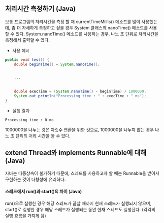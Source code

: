 ## 처리시간 측정하기 (Java)
보통 프로그램의 처리시간을 측정 할 때 currentTimeMillis() 메소드를 많이 사용했는데, 좀 더 자세하게 측정하고 싶을 경우 System 클래스의 nanoTime() 메소드를 사용할 수 있다.
System.nanoTime() 메소드를 사용하는 경우, 나노 초 단위로 처리시간을 측정해서 출력할 수 있다.
* 사용 예시
```java
public void test() {
    double beginTime() = System.nanoTime();
    
    
    ...
    

    double execTime = (System.nanoTime() - beginTime) / 1000000;
    System.out.println("Processing time : " + execTime + " ms");
}
```

* 실행 결과
```
Processing time : 0 ms
```

1000000을 나누는 것은 자릿수 변환을 위한 것으로, 1000000을 나누지 않는 경우 나노 초 단위의 처리 시간을 볼 수 있다.

## extend Thread와 implements Runnable에 대해 (Java)
자바는 다중상속이 불가하기 때문에, 스레드를 사용하고자 할 때는 Runnable을 받아서 구현하는 것이 다형성에 유리하다.

#### 스레드에서 run()과 start()의 차이 (Java)
run()으로 실행한 경우 해당 스레드가 끝날 때까지 현재 스레드가 실행되지 않으며, start()로 실행한 경우 해당 스레드가 실행되는 동안 현재 스레드도 실행된다. (각각의 실행 흐름을 가지게 됨)
